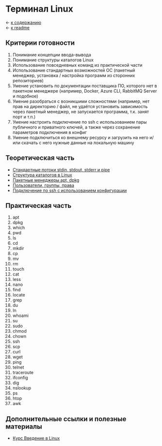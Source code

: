 # Терминал Linux

&larr; [к содержанию](./table-of-contents.md)  
&larr; [к readme](../../README.md)

## Критерии готовности
1. Понимание концепции ввода-вывода
2. Понимание структуры каталогов Linux
3. Использование повседневных команд из практической части
4. Использование стандартных возможностей ОС (пакетный менеджер, установка / настройка программ из сторонних репозиториев)
5. Умение установить по документации поставщика ПО, которого нет в пакетном менеджере (например, Docker, Azure CLI, RabbitMQ Server и подобное)
6. Умение разобраться с возникшими сложностями (например, нет прав на директорию / файл, не удаётся установить зависимость через пакетный менеджер, не запускается программа, т.к. занят порт и т.п.)
7. Умение настроить подключение по ssh с использованием пары публичного и приватного ключей, а также через сохранение параметров подключения в конфиг
8. Умение подключиться ко внешнему ресурсу и загрузить на него и/или скачать с него нужные данные на локальную машину

## Теоретическая часть
- [Стандартные потоки stdin, stdout, stderr и pipe](https://www.howtogeek.com/435903/what-are-stdin-stdout-and-stderr-on-linux/)
- [Структура каталогов в Linux](https://www.debian.org/releases/jessie/mips/apcs02.html.ru)
- [Пакетные менеджеры apt, dpkg](https://ubuntu.com/server/docs/package-management)
- [Пользователи, группы, права](https://www.redhat.com/sysadmin/manage-permissions)
- [Подключение по ssh с использованием конфигурации](https://linuxize.com/post/using-the-ssh-config-file/)

## Практическая часть
1. apt
2. dpkg
3. which
4. pwd
4. ls
5. cd
6. mkdir
7. cp
8. mv
9. rm
10. touch
11. cat
12. less
13. nano
14. find
15. locate
16. grep
17. du
18. ln
19. whoami
20. su
21. sudo
22. chmod
23. chown
24. ssh
25. scp
26. curl
27. wget
28. ping
29. telnet
30. traceroute
31. ifconfig
32. dig
33. nslookup
34. ps
35. htop
36. awk

## Дополнительные ссылки и полезные материалы
- [Курс Введение в Linux](https://stepik.org/course/73/promo)
